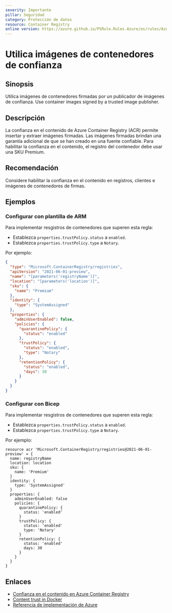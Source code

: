 ```yaml
---
severity: Importante
pillar: Seguridad
category: Protección de datos
resource: Container Registry
online version: https://azure.github.io/PSRule.Rules.Azure/es/rules/Azure.ACR.ContentTrust/
---
```


# Utilica imágenes de contenedores de confianza

## Sinopsis

Utilica imágenes de contenedores firmadas por un publicador de imágenes de confianza.
Use container images signed by a trusted image publisher.

## Descripción

La confianza en el contenido de Azure Container Registry (ACR) permite insertar y extraer imágenes firmadas.
Las imágenes firmadas brindan una garantía adicional de que se han creado en una fuente confiable.
Para habilitar la confianza en el contenido, el registro del contenedor debe usar una SKU Premium.

## Recomendación

Considere habilitar la confianza en el contenido en registros, clientes e imágenes de contenedores de firmas.

## Ejemplos

### Configurar con plantilla de ARM

Para implementar resgistros de contenedores que superen esta regla:

- Establezca `properties.trustPolicy.status` a `enabled`.
- Establezca `properties.trustPolicy.type` a `Notary`.

Por ejemplo:

```json
{
  "type": "Microsoft.ContainerRegistry/registries",
  "apiVersion": "2021-06-01-preview",
  "name": "[parameters('registryName')]",
  "location": "[parameters('location')]",
  "sku": {
    "name": "Premium"
  },
  "identity": {
    "type": "SystemAssigned"
  },
  "properties": {
    "adminUserEnabled": false,
    "policies": {
      "quarantinePolicy": {
        "status": "enabled"
      },
      "trustPolicy": {
        "status": "enabled",
        "type": "Notary"
      },
      "retentionPolicy": {
        "status": "enabled",
        "days": 30
      }
    }
  }
}
```

### Configurar con Bicep

Para implementar resgistros de contenedores que superen esta regla:

- Establezca `properties.trustPolicy.status` a `enabled`.
- Establezca `properties.trustPolicy.type` a `Notary`.

Por ejemplo:

```bicep
resource acr 'Microsoft.ContainerRegistry/registries@2021-06-01-preview' = {
  name: registryName
  location: location
  sku: {
    name: 'Premium'
  }
  identity: {
    type: 'SystemAssigned'
  }
  properties: {
    adminUserEnabled: false
    policies: {
      quarantinePolicy: {
        status: 'enabled'
      }
      trustPolicy: {
        status: 'enabled'
        type: 'Notary'
      }
      retentionPolicy: {
        status: 'enabled'
        days: 30
      }
    }
  }
}
```

## Enlaces

- [Confianza en el contenido en Azure Container Registry](https://docs.microsoft.com/azure/container-registry/container-registry-content-trust)
- [Content trust in Docker](https://docs.docker.com/engine/security/trust/content_trust/)
- [Referencia de implementación de Azure](https://docs.microsoft.com/azure/templates/microsoft.containerregistry/registries)
